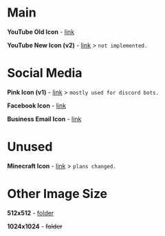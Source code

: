 # Main
**YouTube Old Icon** - [link](https://raw.githubusercontent.com/totoygamingyt/icon/main/assets/YouTubeV1.png)

**YouTube New Icon (v2)** - [link](https://raw.githubusercontent.com/totoygamingyt/icon/main/assets/YouTubeV2.png) > `not implemented.`
# Social Media
**Pink Icon (v1)** - [link](https://raw.githubusercontent.com/totoygamingyt/icon/main/assets/PinkV1.png) > `mostly used for discord bots.`

**Facebook Icon** - [link](https://raw.githubusercontent.com/totoygamingyt/icon/main/assets/Facebook.png) 

**Business Email Icon** - [link](https://raw.githubusercontent.com/totoygamingyt/icon/main/assets/BusinessEmail.png)

# Unused
**Minecraft Icon** - [link](https://raw.githubusercontent.com/totoygamingyt/icon/main/assets/Minecraft.png) > `plans changed.` 

# Other Image Size
**512x512** - [folder](https://github.com/totoygamingyt/icon/tree/main/assets/512x512)

**1024x1024** - ~~folder~~
